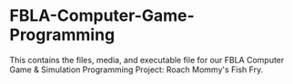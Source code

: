 # FBLA-Computer-Game-Programming
This contains the files, media, and executable file for our FBLA Computer Game &amp; Simulation Programming Project: Roach Mommy's Fish Fry.

